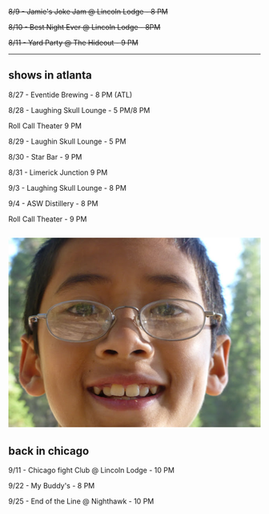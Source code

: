 ~~8/9 - Jamie's Joke Jam @ Lincoln Lodge - 8 PM~~

~~8/10 - Best Night Ever @ Lincoln Lodge - 8PM~~

~~8/11 - Yard Party @ The Hideout - 9 PM~~

------------
## shows in atlanta

8/27 - Eventide Brewing - 8 PM (ATL)

8/28 - Laughing Skull Lounge - 5 PM/8 PM

Roll Call Theater 9 PM

8/29 - Laughin Skull Lounge - 5 PM

8/30 - Star Bar - 9 PM

8/31 - Limerick Junction 9 PM

9/3 - Laughing Skull Lounge - 8 PM

9/4 - ASW Distillery - 8 PM

Roll Call Theater - 9 PM

![kawaii](../kawaii.jpg)
-----------

 
## back in chicago 

9/11 - Chicago fight Club @ Lincoln Lodge - 10 PM

9/22 - My Buddy's - 8 PM

9/25 - End of the Line @ Nighthawk - 10 PM

